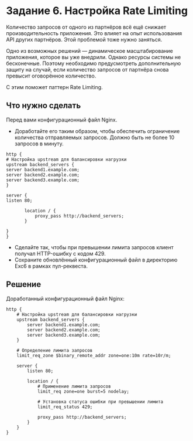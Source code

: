 # Задание 6. Настройка Rate Limiting

Количество запросов от одного из партнёров всё ещё снижает производительность приложения. Это влияет на опыт использования API других партнёров. Этой проблемой тоже нужно заняться.

Одно из возможных решений — динамическое масштабирование приложения, которое вы уже внедрили. Однако ресурсы системы не бесконечные. Поэтому необходимо предусмотреть дополнительную защиту на случай, если количество запросов от партнёра снова превысит оговорённое количество.

С этим поможет паттерн Rate Limiting.

## Что нужно сделать

Перед вами конфигурационный файл Nginx. 

* Доработайте его таким образом, чтобы обеспечить ограничение количества отправляемых запросов. Должно быть не более 10 запросов в минуту.

```nginx
http {
# Настройка upstream для балансировки нагрузки
upstream backend_servers {
server backend1.example.com;
server backend2.example.com;
server backend3.example.com;
}

server {
listen 80;

       location / {
           proxy_pass http://backend_servers;
       }

}
}
```

* Сделайте так, чтобы при превышении лимита запросов клиент получал HTTP-ошибку с кодом 429.
* Сохраните обновлённый конфигурационный файл в директорию Exc6 в рамках пул-реквеста.

## Решение

Доработанный конфигурационный файл Nginx:
```nginx
http {
    # Настройка upstream для балансировки нагрузки
    upstream backend_servers {
        server backend1.example.com;
        server backend2.example.com;
        server backend3.example.com;
    }

    # Определение лимита запросов
    limit_req_zone $binary_remote_addr zone=one:10m rate=10r/m;

    server {
        listen 80;

        location / {
            # Применение лимита запросов
            limit_req zone=one burst=5 nodelay;

            # Установка статуса ошибки при превышении лимита
            limit_req_status 429;

            proxy_pass http://backend_servers;
        }
    }
}
```
